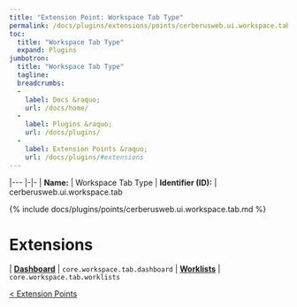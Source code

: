 ```yaml
---
title: "Extension Point: Workspace Tab Type"
permalink: /docs/plugins/extensions/points/cerberusweb.ui.workspace.tab/
toc:
  title: "Workspace Tab Type"
  expand: Plugins
jumbotron:
  title: "Workspace Tab Type"
  tagline: 
  breadcrumbs:
  -
    label: Docs &raquo;
    url: /docs/home/
  -
    label: Plugins &raquo;
    url: /docs/plugins/
  -
    label: Extension Points &raquo;
    url: /docs/plugins/#extensions
---
```


|---
|-|-
| **Name:** | Workspace Tab Type
| **Identifier (ID):** | cerberusweb.ui.workspace.tab

{% include docs/plugins/points/cerberusweb.ui.workspace.tab.md %}

# Extensions

| [**Dashboard**](/docs/plugins/extensions/core.workspace.tab.dashboard/) | `core.workspace.tab.dashboard`
| [**Worklists**](/docs/plugins/extensions/core.workspace.tab.worklists/) | `core.workspace.tab.worklists`

<div class="section-nav">
	<div class="left">
		<a href="/docs/plugins/extensions/#extension-points" class="prev">&lt; Extension Points</a>
	</div>
	<div class="right align-right">
	</div>
</div>
<div class="clear"></div>